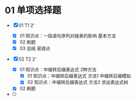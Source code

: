 # 01 单项选择题

- [x] 01 T1 2‘ 

  - [x] 01 知识点：一段语句序列对链表的影响 基本方法
  - [x] 02 刷题
  - [x] 03 总结 易错点

- [x] 02 T2 2’
  - [x] 01 知识点：中缀转后缀表达式 2种方法
    - [x] 01 知识点：中缀转后缀表达式 方法1 中缀转后缀模拟
    - [x] 02 知识点：中缀转后缀表达式 方法2 求出表达式树
  - [x] 02 刷题

- [ ] 
